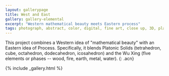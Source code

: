 ```yaml
---
layout: gallerypage
title: West and East
gallery: gallery-elemental
excerpt: "Western mathematical beauty meets Eastern process"
tags: photograph, abstract, color, digital, fine art, close up, 3D, platonic solids
---
```


This project combines a Western idea of "mathematical beauty" with an Eastern idea of Process. Specifically, it blends Platonic Solids (tetrahedron, cube, octahedron, dodecahedron, icosahedron) and the Wu Xing (five elements or phases -- wood, fire, earth, metal, water).
{: .acn}

{% include _gallery.html %}

